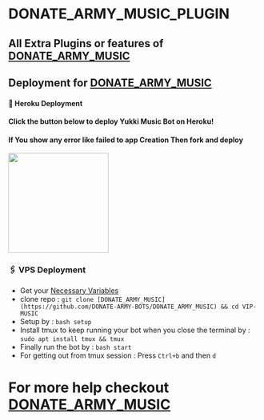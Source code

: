 # DONATE_ARMY_MUSIC_PLUGIN
## All Extra Plugins or features of [DONATE_ARMY_MUSIC](https://github.com/DONATE-ARMY-BOTS/DONATE_ARMY_MUSIC)




## Deployment for [DONATE_ARMY_MUSIC](https://github.com/DONATE-ARMY-BOTS/DONATE_ARMY_MUSIC)

#### 🚀 Heroku Deployment

<h4>Click the button below to deploy Yukki Music Bot on Heroku!</h4>    
<h4>If You show any error like failed to app Creation Then fork and deploy </h4>
<a href="https://dashboard.heroku.com/new?template=https://github.com/DONATE-ARMY-BOTS/DONATE_ARMY_MUSIC"><img src="https://img.shields.io/badge/Deploy%20To%20Heroku-blueviolet?style=for-the-badge&logo=heroku" width="200""/></a>


### 🖇 VPS Deployment
- Get your [Necessary Variables](https://github.com/DONATE-ARMY-BOTS/DONATE_ARMY_MUSIC/blob/master/sample.env)
- clone repo : `git clone [DONATE_ARMY_MUSIC](https://github.com/DONATE-ARMY-BOTS/DONATE_ARMY_MUSIC) && cd VIP-MUSIC`
- Setup by : `bash setup`
- Install tmux to keep running your bot when you close the terminal by :
`sudo apt install tmux && tmux`
- Finally run the bot by :
`bash start`
- For getting out from tmux session : Press `Ctrl+b` and then `d`<br>


# For more help checkout [DONATE_ARMY_MUSIC](https://github.com/DONATE-ARMY-BOTS/DONATE_ARMY_MUSIC)

